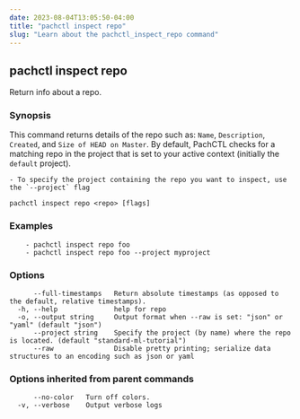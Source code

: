 ```yaml
---
date: 2023-08-04T13:05:50-04:00
title: "pachctl inspect repo"
slug: "Learn about the pachctl_inspect_repo command"
---
```


## pachctl inspect repo

Return info about a repo.

### Synopsis

This command returns details of the repo such as: `Name`, `Description`, `Created`, and `Size of HEAD on Master`. By default, PachCTL checks for a matching repo in the project that is set to your active context (initially the `default` project).

	- To specify the project containing the repo you want to inspect, use the `--project` flag 


```
pachctl inspect repo <repo> [flags]
```

### Examples

```
	- pachctl inspect repo foo  
	- pachctl inspect repo foo --project myproject
```

### Options

```
      --full-timestamps   Return absolute timestamps (as opposed to the default, relative timestamps).
  -h, --help              help for repo
  -o, --output string     Output format when --raw is set: "json" or "yaml" (default "json")
      --project string    Specify the project (by name) where the repo is located. (default "standard-ml-tutorial")
      --raw               Disable pretty printing; serialize data structures to an encoding such as json or yaml
```

### Options inherited from parent commands

```
      --no-color   Turn off colors.
  -v, --verbose    Output verbose logs
```

